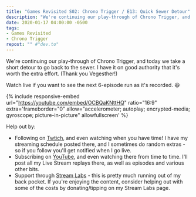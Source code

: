 ```yaml
---
title: "Games Revisited S02: Chrono Trigger / E13: Quick Sewer Detour"
description: "We're continuing our play-through of Chrono Trigger, and today we take a short detour to go back to the sewer. I have it on good authority that it's worth the extra effort. (Thank you Vegesther!)"
date: 2020-01-17 04:00:00 -0500
tags:
- Games Revisited
- Chrono Trigger
repost: "" #"dev.to"
---
```


We're continuing our play-through of Chrono Trigger, and today we take a short detour to go back to the sewer. I have it on good authority that it's worth the extra effort. (Thank you Vegesther!)

Watch live if you want to see the next 6-episode run as it's recorded. :smiley:
<!--more-->

{% include responsive-embed url="https://youtube.com/embed/OCBQaKNttHQ" ratio="16:9" extra='frameborder="0" allow="accelerometer; autoplay; encrypted-media; gyroscope; picture-in-picture" allowfullscreen' %}

Help out by:
 * Following on [Twtich](https://twitch.tv/AnonJr_Live), and even watching when you have time! I have my streaming schedule posted there, and I sometimes do random extras - so if you follow you'll get notified when I go live.
 * Subscribing on [YouTube](http://www.youtube.com/channel/UCXafqhKHbkSUIrq0LAuu0tw), and even watching there from time to time. I'll post all my Live Stream replays there, as well as episodes and various other bits.
 * Support through [Stream Labs](https://streamlabs.com/anonjr_live) - this is pretty much running out of my back pocket. If you're enjoying the content, consider helping out with some of the costs by donating/tipping on my Stream Labs page.